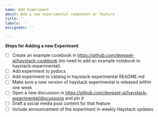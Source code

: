 ```yaml
---
name: Add Experiment
about: Add a new experimental component or feature
title: ''
labels: ''
assignees: ''

---
```


**Steps for Adding a new Experiment**
- [ ] Create an example cookbook in https://github.com/deepset-ai/haystack-cookbook (no need to add an example notebook to haystack-experimental)
- [ ] Add experiment to pydocs
- [ ] Add experiment to catalog in haystack-experimental README.md
- [ ] Make sure a new version of haystack experimental is released within one week
- [ ] Open a new discussion in https://github.com/deepset-ai/haystack-experimental/discussions and pin it
- [ ] Draft a social media post content for that feature 
- [ ] Include announcement of the experiment in weekly Haystack updates
